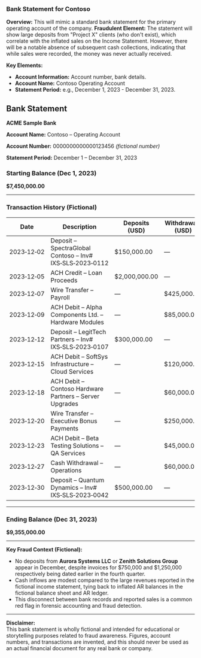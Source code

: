 ### Bank Statement for Contoso

**Overview:** This will mimic a standard bank statement for the primary operating account of the company.
**Fraudulent Element:** The statement will show large deposits from "Project X" clients (who don't exist), which correlate with the inflated sales on the Income Statement. However, there will be a notable absence of subsequent cash collections, indicating that while sales were recorded, the money was never actually received.

**Key Elements:**

- **Account Information:** Account number, bank details.
- **Account Name:** Contoso Operating Account
- **Statement Period:** e.g., December 1, 2023 - December 31, 2023.





## **Bank Statement**  
**ACME Sample Bank**  

**Account Name:** Contoso – Operating Account  

**Account Number:** 0000000000000123456 *(fictional number)*  

**Statement Period:** December 1 – December 31, 2023  

### **Starting Balance (Dec 1, 2023)**  
**$7,450,000.00**

---

### **Transaction History (Fictional)**

| Date       | Description                                              | Deposits (USD) | Withdrawals (USD) | Balance (USD) |
| ---------- | -------------------------------------------------------- | -------------- | ----------------- | ------------- |
| 2023‑12‑02 | Deposit – SpectraGlobal Contoso – Inv# IXS‑SLS‑2023‑0112 | $150,000.00    | —                 | $7,600,000.00 |
| 2023‑12‑05 | ACH Credit – Loan Proceeds                               | $2,000,000.00  | —                 | $9,600,000.00 |
| 2023‑12‑07 | Wire Transfer – Payroll                                  | —              | $425,000.00       | $9,175,000.00 |
| 2023‑12‑09 | ACH Debit – Alpha Components Ltd. – Hardware Modules     | —              | $85,000.00        | $9,090,000.00 |
| 2023‑12‑12 | Deposit – LegitTech Partners – Inv# IXS‑SLS‑2023‑0107    | $300,000.00    | —                 | $9,390,000.00 |
| 2023‑12‑15 | ACH Debit – SoftSys Infrastructure – Cloud Services      | —              | $120,000.00       | $9,270,000.00 |
| 2023‑12‑18 | ACH Debit – Contoso Hardware Partners – Server Upgrades  | —              | $60,000.00        | $9,210,000.00 |
| 2023‑12‑20 | Wire Transfer – Executive Bonus Payments                 | —              | $250,000.00       | $8,960,000.00 |
| 2023‑12‑23 | ACH Debit – Beta Testing Solutions – QA Services         | —              | $45,000.00        | $8,915,000.00 |
| 2023‑12‑27 | Cash Withdrawal – Operations                             | —              | $60,000.00        | $8,855,000.00 |
| 2023‑12‑30 | Deposit – Quantum Dynamics – Inv# IXS‑SLS‑2023‑0042      | $500,000.00    | —                 | $9,355,000.00 |

---

### **Ending Balance (Dec 31, 2023)**  
**$9,355,000.00**

---

**Key Fraud Context (Fictional):**  
- No deposits from **Aurora Systems LLC** or **Zenith Solutions Group** appear in December, despite invoices for $750,000 and $1,250,000 respectively being dated earlier in the fourth quarter.  
- Cash inflows are modest compared to the large revenues reported in the fictional income statement, tying back to inflated AR balances in the fictional balance sheet and AR ledger.  
- This disconnect between bank records and reported sales is a common red flag in forensic accounting and fraud detection.

---

**Disclaimer:**  
This bank statement is wholly fictional and intended for educational or storytelling purposes related to fraud awareness. Figures, account numbers, and transactions are invented, and this should never be used as an actual financial document for any real bank or company.